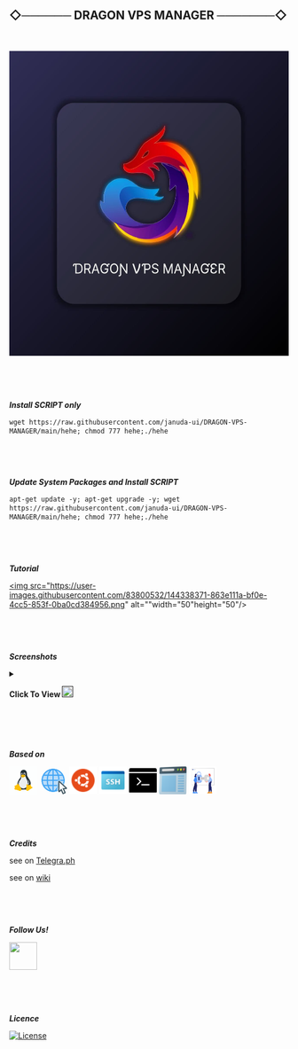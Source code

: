 ## ◇────── DRAGON VPS MANAGER ───────◇

ㅤ
<p align="left">
  <a href="" rel="noopener">
 <img width=550px height=550px src="https://github.com/januda-ui/januda-ui/blob/main/icons/photo_2021-12-01_07-36-12.jpg?raw=true?raw=true" alt="logo"></a>
</p>

## ㅤ


___Install SCRIPT only___

```
wget https://raw.githubusercontent.com/januda-ui/DRAGON-VPS-MANAGER/main/hehe; chmod 777 hehe;./hehe

```
## ㅤ

___Update System Packages and Install SCRIPT___

```
apt-get update -y; apt-get upgrade -y; wget https://raw.githubusercontent.com/januda-ui/DRAGON-VPS-MANAGER/main/hehe; chmod 777 hehe;./hehe

```

## ㅤ

___Tutorial___

<span><a href="https://youtu.be/O3wk0-0wEns"><img src="https://user-images.githubusercontent.com/83800532/144338371-863e111a-bf0e-4cc5-853f-0ba0cd384956.png" alt=""width="50"height="50"/></a></span>

## ㅤ

___Screenshots___

<details>
  <summary><p><b>Click To View </b><span><a href=""><img src="https://user-images.githubusercontent.com/83800532/143572065-ca450924-e72b-4041-ab31-3798618973f4.png" alt=""width="20"height="20"/></a></span></p></summary>
<br/>

<p><span><img src="https://github.com/januda-ui/januda-ui/blob/main/icons/dragon_ss_1.png" alt=""/></span></p>
<p><span><img src="https://github.com/januda-ui/januda-ui/blob/main/icons/dragon_ss2.png" alt=""/></span></p>
<p><span><img src="https://github.com/januda-ui/januda-ui/blob/main/icons/dragon_ss_3.png" alt=""/></span></p>
<p><span><img src="https://github.com/januda-ui/januda-ui/blob/main/icons/dragon_ss_4.png" alt=""/></span></p>
<p><span><img src="https://github.com/januda-ui/januda-ui/blob/main/icons/dragon_vps_5.png" alt=""/></span></p>
<p><span><img src="https://github.com/januda-ui/januda-ui/blob/main/icons/dragon_ss_6.png" alt=""/></span></p>
  

</details>

## ㅤ

___Based on___

 <p>    
<div class="div1">
  <span><a href=""><img src="https://github.com/januda-ui/januda-ui/blob/main/icons/icons8-linux.gif?raw=true" alt=""width="50"height="50"/></a></span>
  <span><a href=""><img src="https://github.com/januda-ui/januda-ui/blob/main/icons/icons8-internet.gif?raw=true" alt=""width="50"height="50"/></a></span>
  <span><a href=""><img src="https://github.com/januda-ui/januda-ui/blob/main/icons/icons8-ubuntu-48.png?raw=true" alt=""width="50"height="50"/></a></span>
  <span><a href=""><img src="https://github.com/januda-ui/januda-ui/blob/main/icons/icons8-ssh-48.png?raw=true" alt=""width="50"height="50"/></a></span>
  <span><a href=""><img src="https://github.com/januda-ui/januda-ui/blob/main/icons/icons8-console-50.png?raw=true" alt=""width="50"height="50"/></a></span>
  <span><a href="https://github.com/NT-GIT-HUB/VPS-MANAGER-1.0"><img src="https://github.com/januda-ui/januda-ui/blob/main/icons/business-3d-browser-1.png?raw=true" alt=""width="50"height="50"/></a></span>
  <span><a href=""><img src="https://github.com/januda-ui/januda-ui/blob/main/icons/clip-internet-security.png?raw=true" alt=""width="50"height="50"/></a></span>
</div>
 </p>
 
 ## ㅤ
 
___Credits___

<p>see on <a href="https://telegra.ph/DRAGON-VPS-MANAGER-11-30" target="_blank" rel="noopener">Telegra.ph</a>&nbsp;</p>
<p>see on <a href="https://github.com/januda-ui/DRAGON-VPS-MANAGER/wiki/Credits" target="_blank" rel="noopener">wiki</a></p>

## ㅤ

___Follow Us!___

 <p>    
<div class="div2">
 <span><a href="https://t.me/s/dragon_vps_manager"><img src="https://user-images.githubusercontent.com/83800532/143560346-101a5bbb-53c6-4d1d-90c9-364c3355a6b7.png" alt=""width="50"height="50"/></a></span>
 </div>
 </p>
 

 
##  ㅤ

___Licence___

[![License](https://www.gnu.org/graphics/gplv3-127x51.png)](LICENSE)

